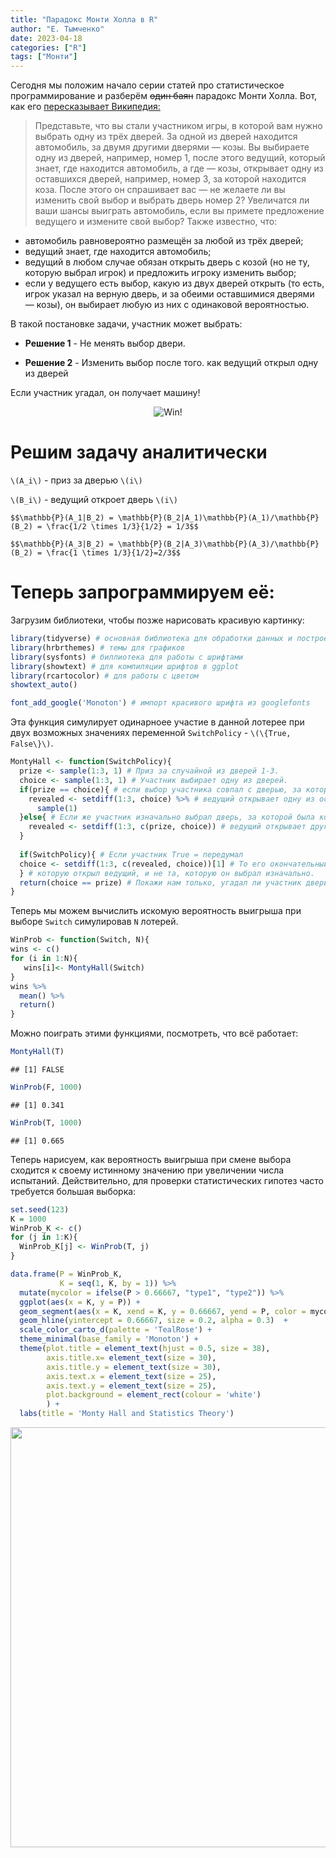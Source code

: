 ```yaml
---
title: "Парадокс Монти Холла в R"
author: "Е. Тымченко"
date: 2023-04-18
categories: ["R"]
tags: ["Монти"]
---
```


Сегодня мы положим начало серии статей про статистическое программирование и разберём ~~один баян~~ парадокс Монти Холла. Вот, как его [пересказывает Википедия:](https://ru.wikipedia.org/wiki/%D0%9F%D0%B0%D1%80%D0%B0%D0%B4%D0%BE%D0%BA%D1%81_%D0%9C%D0%BE%D0%BD%D1%82%D0%B8_%D0%A5%D0%BE%D0%BB%D0%BB%D0%B0)

> Представьте, что вы стали участником игры, в которой вам нужно выбрать одну из трёх дверей. За одной из дверей находится автомобиль, за двумя другими дверями — козы. Вы выбираете одну из дверей, например, номер 1, после этого ведущий, который знает, где находится автомобиль, а где — козы, открывает одну из оставшихся дверей, например, номер 3, за которой находится коза. После этого он спрашивает вас — не желаете ли вы изменить свой выбор и выбрать дверь номер 2? Увеличатся ли ваши шансы выиграть автомобиль, если вы примете предложение ведущего и измените свой выбор?
Также известно, что:
* автомобиль равновероятно размещён за любой из трёх дверей;
* ведущий знает, где находится автомобиль;
* ведущий в любом случае обязан открыть дверь с козой (но не ту, которую выбрал игрок) и предложить игроку изменить выбор;
* если у ведущего есть выбор, какую из двух дверей открыть (то есть, игрок указал на верную дверь, и за обеими оставшимися дверями — козы), он выбирает любую из них с одинаковой вероятностью.

В такой постановке задачи, участник может выбрать:

* **Решение 1** - Не менять выбор двери.

* **Решение 2** - Изменить выбор после того. как ведущий открыл одну из дверей

Если участник угадал, он получает машину!
 
<center>
 
![Win!](https://github.com/ETymch/Econometrics_2023/blob/main/Pics/monty.gif?raw=true)

</center>

# Решим задачу аналитически

`\(A_i\)` - приз за дверью `\(i\)`

`\(B_i\)` - ведущий откроет дверь `\(i\)`

`$$\mathbb{P}(A_1|B_2) = \mathbb{P}(B_2|A_1)\mathbb{P}(A_1)/\mathbb{P}(B_2) = \frac{1/2 \times 1/3}{1/2} = 1/3$$`

`$$\mathbb{P}(A_3|B_2) = \mathbb{P}(B_2|A_3)\mathbb{P}(A_3)/\mathbb{P}(B_2) = \frac{1 \times 1/3}{1/2}=2/3$$`

# Теперь запрограммируем её:

Загрузим библиотеки, чтобы позже нарисовать красивую картинку:

```r
library(tidyverse) # основная библиотека для обработки данных и построения графиков
library(hrbrthemes) # темы для графиков
library(sysfonts) # биллиотека для работы с шрифтами
library(showtext) # для компиляции шрифтов в ggplot
library(rcartocolor) # для работы с цветом
showtext_auto() 

font_add_google('Monoton') # импорт красивого шрифта из googlefonts
```

Эта функция симулирует одинарноее участие в данной лотерее при двух возможных значениях переменной `SwitchPolicy` - `\(\{True, False\}\)`.


```r
MontyHall <- function(SwitchPolicy){
  prize <- sample(1:3, 1) # Приз за случайной из дверей 1-3.
  choice <- sample(1:3, 1) # Участник выбирает одну из дверей.
  if(prize == choice){ # если выбор участника совпал с дверью, за которой лежит приз
    revealed <- setdiff(1:3, choice) %>% # ведущий открывает одну из оставшихся двух дверей.
      sample(1)
  }else{ # Если же участник изначально выбрал дверь, за которой была коза,
    revealed <- setdiff(1:3, c(prize, choice)) # ведущий открывает другую дверь с козой.
  }
  
  if(SwitchPolicy){ # Если участник True = передумал
  choice <- setdiff(1:3, c(revealed, choice))[1] # То его окончательный выбор - это не та дверь,
  } # которую открыл ведущий, и не та, которую он выбрал изначально.
  return(choice == prize) # Покажи нам только, угадал ли участник дверь с призом за ней (True или False).
}
```

Теперь мы можем вычислить искомую вероятность выигрыша при выборе `Switch` симулировав `N` лотерей.


```r
WinProb <- function(Switch, N){
wins <- c()
for (i in 1:N){
   wins[i]<- MontyHall(Switch)
}
wins %>% 
  mean() %>%
  return()
}
```

Можно поиграть этими функциями, посмотреть, что всё работает:


```r
MontyHall(T)
```

```
## [1] FALSE
```

```r
WinProb(F, 1000)
```

```
## [1] 0.341
```

```r
WinProb(T, 1000)
```

```
## [1] 0.665
```

Теперь нарисуем, как вероятность выигрыша при смене выбора сходится к своему истинному значению при увеличении числа испытаний. Действительно, для проверки статистических гипотез часто требуется большая выборка:


```r
set.seed(123)
K = 1000
WinProb_K <- c()
for (j in 1:K){
  WinProb_K[j] <- WinProb(T, j)
}

data.frame(P = WinProb_K,
           K = seq(1, K, by = 1)) %>%
  mutate(mycolor = ifelse(P > 0.66667, "type1", "type2")) %>%
  ggplot(aes(x = K, y = P)) +
  geom_segment(aes(x = K, xend = K, y = 0.66667, yend = P, color = mycolor), size = 0.7, alpha = 0.4, show.legend = F) +
  geom_hline(yintercept = 0.66667, size = 0.2, alpha = 0.3)  +
  scale_color_carto_d(palette = 'TealRose') +
  theme_minimal(base_family = 'Monoton') +
  theme(plot.title = element_text(hjust = 0.5, size = 38),
        axis.title.x= element_text(size = 30),
        axis.title.y = element_text(size = 30),
        axis.text.x = element_text(size = 25),
        axis.text.y = element_text(size = 25),
        plot.background = element_rect(colour = 'white')
        ) +
  labs(title = 'Monty Hall and Statistics Theory')
```

<img src="/blog/blog_post_2_files/figure-html/unnamed-chunk-5-1.png" width="672" />
